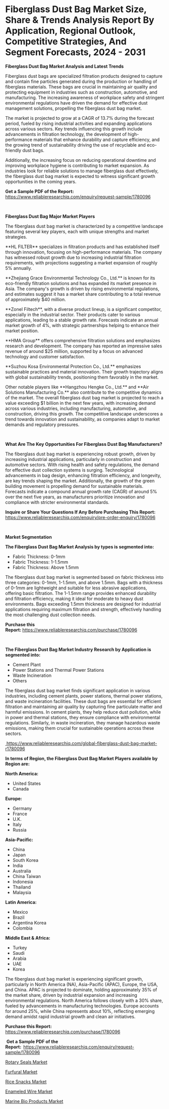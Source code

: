<p><h1>Fiberglass Dust Bag Market Size, Share & Trends Analysis Report By Application, Regional Outlook, Competitive Strategies, And Segment Forecasts, 2024 - 2031</h1></p><p><strong>Fiberglass Dust Bag Market Analysis and Latest Trends</strong></p>
<p><p>Fiberglass dust bags are specialized filtration products designed to capture and contain fine particles generated during the production or handling of fiberglass materials. These bags are crucial in maintaining air quality and protecting equipment in industries such as construction, automotive, and manufacturing. The increasing awareness of workplace safety and stringent environmental regulations have driven the demand for effective dust management solutions, propelling the fiberglass dust bag market.</p><p>The market is projected to grow at a CAGR of 13.7% during the forecast period, fueled by rising industrial activities and expanding applications across various sectors. Key trends influencing this growth include advancements in filtration technology, the development of high-performance materials that enhance durability and capture efficiency, and the growing trend of sustainability driving the use of recyclable and eco-friendly dust bags. </p><p>Additionally, the increasing focus on reducing operational downtime and improving workplace hygiene is contributing to market expansion. As industries look for reliable solutions to manage fiberglass dust effectively, the fiberglass dust bag market is expected to witness significant growth opportunities in the coming years.</p></p>
<p><strong>Get a Sample PDF of the Report:&nbsp;</strong> <a href="https://www.reliableresearchiq.com/enquiry/request-sample/1780096?utm_campaign=1847&utm_medium=2&utm_source=Github&utm_content=ia&utm_term=19122024&utm_id=fiberglass-dust-bag">https://www.reliableresearchiq.com/enquiry/request-sample/1780096</a></p>
<p>&nbsp;</p>
<p><strong>Fiberglass Dust Bag Major Market Players</strong></p>
<p><p>The fiberglass dust bag market is characterized by a competitive landscape featuring several key players, each with unique strengths and market strategies.</p><p>**HL FILTER** specializes in filtration products and has established itself through innovation, focusing on high-performance materials. The company has witnessed robust growth due to increasing industrial filtration requirements, with projections suggesting a market expansion of roughly 5% annually.</p><p>**Zhejiang Grace Environmental Technology Co., Ltd.** is known for its eco-friendly filtration solutions and has expanded its market presence in Asia. The company's growth is driven by rising environmental regulations, and estimates suggest it has a market share contributing to a total revenue of approximately $40 million.</p><p>**Zonel Filtech**, with a diverse product lineup, is a significant competitor, especially in the industrial sector. Their products cater to various applications, leading to a stable growth rate. Forecasts indicate an annual market growth of 4%, with strategic partnerships helping to enhance their market position.</p><p>**HMA Group** offers comprehensive filtration solutions and emphasizes research and development. The company has reported an impressive sales revenue of around $25 million, supported by a focus on advanced technology and customer satisfaction.</p><p>**Suzhou Kosa Environmental Protection Co., Ltd.** emphasizes sustainable practices and material innovation. Their growth trajectory aligns with global sustainability trends, positioning them favorably in the market.</p><p>Other notable players like **Hangzhou Hengke Co., Ltd.** and **Air Solutions Manufacturing Co.** also contribute to the competitive dynamics of the market. The overall fiberglass dust bag market is projected to reach a value exceeding $1 billion in the next few years, with increasing demand across various industries, including manufacturing, automotive, and construction, driving this growth. The competitive landscape underscores a trend towards innovation and sustainability, as companies adapt to market demands and regulatory pressures.</p></p>
<p>&nbsp;</p>
<p><strong>What Are The Key Opportunities For Fiberglass Dust Bag Manufacturers?</strong></p>
<p><p>The fiberglass dust bag market is experiencing robust growth, driven by increasing industrial applications, particularly in construction and automotive sectors. With rising health and safety regulations, the demand for effective dust collection systems is surging. Technological advancements in bag design, enhancing filtration efficiency, and longevity, are key trends shaping the market. Additionally, the growth of the green building movement is propelling demand for sustainable materials. Forecasts indicate a compound annual growth rate (CAGR) of around 5% over the next five years, as manufacturers prioritize innovation and compliance with stricter environmental standards.</p></p>
<p><strong>Inquire or Share Your Questions If Any Before Purchasing This Report:</strong> <a href="https://www.reliableresearchiq.com/enquiry/pre-order-enquiry/1780096?utm_campaign=1847&utm_medium=2&utm_source=Github&utm_content=ia&utm_term=19122024&utm_id=fiberglass-dust-bag">https://www.reliableresearchiq.com/enquiry/pre-order-enquiry/1780096</a></p>
<p>&nbsp;</p>
<p><strong>Market Segmentation</strong></p>
<p><strong>The Fiberglass Dust Bag Market Analysis by types is segmented into:</strong></p>
<p><ul><li>Fabric Thickness: 0-1mm</li><li>Fabric Thickness: 1-1.5mm</li><li>Fabric Thickness: Above 1.5mm</li></ul></p>
<p><p>The fiberglass dust bag market is segmented based on fabric thickness into three categories: 0-1mm, 1-1.5mm, and above 1.5mm. Bags with a thickness of 0-1mm are lightweight and suitable for less abrasive applications, offering basic filtration. The 1-1.5mm range provides enhanced durability and filtration efficiency, making it ideal for moderate to heavy dust environments. Bags exceeding 1.5mm thickness are designed for industrial applications requiring maximum filtration and strength, effectively handling the most challenging dust collection needs.</p></p>
<p><strong>Purchase this Report:&nbsp;</strong><a href="https://www.reliableresearchiq.com/purchase/1780096?utm_campaign=1847&utm_medium=2&utm_source=Github&utm_content=ia&utm_term=19122024&utm_id=fiberglass-dust-bag">https://www.reliableresearchiq.com/purchase/1780096</a></p>
<p>&nbsp;</p>
<p><strong>The Fiberglass Dust Bag Market Industry Research by Application is segmented into:</strong></p>
<p><ul><li>Cement Plant</li><li>Power Stations and Thermal Power Stations</li><li>Waste Incineration</li><li>Others</li></ul></p>
<p><p>The fiberglass dust bag market finds significant application in various industries, including cement plants, power stations, thermal power stations, and waste incineration facilities. These dust bags are essential for efficient filtration and maintaining air quality by capturing fine particulate matter and harmful emissions. In cement plants, they help reduce dust pollution, while in power and thermal stations, they ensure compliance with environmental regulations. Similarly, in waste incineration, they manage hazardous waste emissions, making them crucial for sustainable operations across these sectors.</p></p>
<p><a href="https://www.reliableresearchiq.com/global-fiberglass-dust-bag-market-r1780096?utm_campaign=1847&utm_medium=2&utm_source=Github&utm_content=ia&utm_term=19122024&utm_id=fiberglass-dust-bag">&nbsp;https://www.reliableresearchiq.com/global-fiberglass-dust-bag-market-r1780096</a></p>
<p><strong>In terms of Region, the Fiberglass Dust Bag Market Players available by Region are:</strong></p>
<p>
    <p> <strong> North America: </strong>
        <ul>
            <li>United States</li>
            <li>Canada</li>
        </ul>
        </p> 
    <p> <strong> Europe: </strong>
        <ul>
            <li>Germany</li>
            <li>France</li>
            <li>U.K.</li>
            <li>Italy</li>
            <li>Russia</li>
        </ul>
        </p> 
    <p> <strong> Asia-Pacific: </strong>
        <ul>
            <li>China</li>
            <li>Japan</li>
            <li>South Korea</li>
            <li>India</li>
            <li>Australia</li>
            <li>China Taiwan</li>
            <li>Indonesia</li>
            <li>Thailand</li>
            <li>Malaysia</li>
        </ul>
        </p> 
    <p> <strong> Latin America: </strong>
        <ul>
            <li>Mexico</li>
            <li>Brazil</li>
            <li>Argentina Korea</li>
            <li>Colombia</li>
        </ul>
        </p> 
    <p> <strong> Middle East & Africa: </strong>
        <ul>
            <li>Turkey</li>
            <li>Saudi</li>
            <li>Arabia</li>
            <li>UAE</li>
            <li>Korea</li>
        </ul>
    </p>
    </p>
<p><p>The fiberglass dust bag market is experiencing significant growth, particularly in North America (NA), Asia-Pacific (APAC), Europe, the USA, and China. APAC is projected to dominate, holding approximately 35% of the market share, driven by industrial expansion and increasing environmental regulations. North America follows closely with a 30% share, fueled by advancements in manufacturing technologies. Europe accounts for around 25%, while China represents about 10%, reflecting emerging demand amidst rapid industrial growth and clean air initiatives.</p></p>
<p><strong>Purchase this Report: </strong><a href="https://www.reliableresearchiq.com/purchase/1780096?utm_campaign=1847&utm_medium=2&utm_source=Github&utm_content=ia&utm_term=19122024&utm_id=fiberglass-dust-bag">https://www.reliableresearchiq.com/purchase/1780096</a></p>
<p>&nbsp;<strong>Get a Sample PDF of the Report:&nbsp;&nbsp;</strong><a href="https://www.reliableresearchiq.com/enquiry/request-sample/1780096?utm_campaign=1847&utm_medium=2&utm_source=Github&utm_content=ia&utm_term=19122024&utm_id=fiberglass-dust-bag">https://www.reliableresearchiq.com/enquiry/request-sample/1780096</a></p>
<p><strong></strong></p>
<p><p><a href="https://www.linkedin.com/pulse/rotary-seals-market-report-2024-2031-challenges-sales-cwbgc?utm_campaign=1847&utm_medium=2&utm_source=Github&utm_content=ia&utm_term=19122024&utm_id=fiberglass-dust-bag">Rotary Seals Market</a></p><p><a href="https://www.linkedin.com/pulse/global-furfural-market-trends-applications-forecast-indicate-srgzc?utm_campaign=1847&utm_medium=2&utm_source=Github&utm_content=ia&utm_term=19122024&utm_id=fiberglass-dust-bag">Furfural Market</a></p><p><a href="https://www.linkedin.com/pulse/detailed-analysis-rice-snacks-market-size-dynamics-forecasted-fyhsc?utm_campaign=1847&utm_medium=2&utm_source=Github&utm_content=ia&utm_term=19122024&utm_id=fiberglass-dust-bag">Rice Snacks Market</a></p><p><a href="https://www.linkedin.com/pulse/enameled-wire-market-analysis-post-pandemic-reset-emerging-zzzbc?utm_campaign=1847&utm_medium=2&utm_source=Github&utm_content=ia&utm_term=19122024&utm_id=fiberglass-dust-bag">Enameled Wire Market</a></p><p><a href="https://www.linkedin.com/pulse/marine-bio-products-market-analysis-report-2024-2031-sales-xfr4c?utm_campaign=1847&utm_medium=2&utm_source=Github&utm_content=ia&utm_term=19122024&utm_id=fiberglass-dust-bag">Marine Bio Products Market</a></p></p>